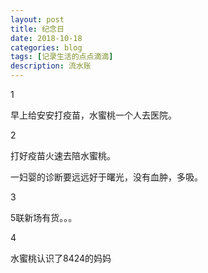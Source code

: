 ```yaml
---
layout: post
title: 纪念日
date: 2018-10-18
categories: blog
tags: [记录生活的点点滴滴]
description: 流水账
---
```


1 

早上给安安打疫苗，水蜜桃一个人去医院。

2

打好疫苗火速去陪水蜜桃。

一妇婴的诊断要远远好于曙光，没有血肿，多吸。

3

5联新场有货。。。

4

水蜜桃认识了8424的妈妈


